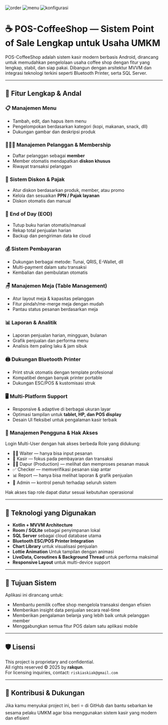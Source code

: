 ![order](https://github.com/user-attachments/assets/5063e67f-639b-4b29-8a75-072fce8dd7e4)
![menu](https://github.com/user-attachments/assets/bc68a829-9277-44bb-91df-5efb7ff174fa)
![konfigurasi](https://github.com/user-attachments/assets/9a16fd43-9ed2-4b7b-a94e-d599dd894a5a)



# ☕ POS-CoffeeShop — Sistem Point of Sale Lengkap untuk Usaha UMKM

POS-CoffeeShop adalah sistem kasir modern berbasis Android, dirancang untuk memudahkan pengelolaan usaha coffee shop dengan fitur yang lengkap, stabil, dan siap pakai. Dibangun dengan arsitektur MVVM dan integrasi teknologi terkini seperti Bluetooth Printer, serta SQL Server.

---

## 🚀 Fitur Lengkap & Andal

### 📋 Manajemen Menu
- Tambah, edit, dan hapus item menu
- Pengelompokan berdasarkan kategori (kopi, makanan, snack, dll)
- Dukungan gambar dan deskripsi produk

### 🧑‍🤝‍🧑 Manajemen Pelanggan & Membership
- Daftar pelanggan sebagai **member**
- Member otomatis mendapatkan **diskon khusus**
- Riwayat transaksi pelanggan

### 💸 Sistem Diskon & Pajak
- Atur diskon berdasarkan produk, member, atau promo
- Kelola dan sesuaikan **PPN / Pajak layanan**
- Diskon otomatis dan manual

### 📆 End of Day (EOD)
- Tutup buku harian otomatis/manual
- Rekap total penjualan harian
- Backup dan pengiriman data ke cloud

### 💰 Sistem Pembayaran
- Dukungan berbagai metode: Tunai, QRIS, E-Wallet, dll
- Multi-payment dalam satu transaksi
- Kembalian dan pembulatan otomatis

### 🪑 Manajemen Meja (Table Management)
- Atur layout meja & kapasitas pelanggan
- Fitur pindah/me-merge meja dengan mudah
- Pantau status pesanan berdasarkan meja

### 📊 Laporan & Analitik
- Laporan penjualan harian, mingguan, bulanan
- Grafik penjualan dan performa menu
- Analisis item paling laku & jam sibuk

### 🖨️ Dukungan Bluetooth Printer
- Print struk otomatis dengan template profesional
- Kompatibel dengan banyak printer portable
- Dukungan ESC/POS & kustomisasi struk

### 🖥️ Multi-Platform Support
- Responsive & adaptive di berbagai ukuran layar
- Optimasi tampilan untuk **tablet, HP, dan POS display**
- Desain UI fleksibel untuk pengalaman kasir terbaik

### 🔐 Manajemen Pengguna & Hak Akses
Login Multi-User dengan hak akses berbeda
Role yang didukung:

- 👨‍🍳 Waiter — hanya bisa input pesanan
- 🧾 Kasir — fokus pada pembayaran dan transaksi
- 🧑‍🍳 Dapur (Production) — melihat dan memproses pesanan masuk
- ✅ Checker — memverifikasi pesanan siap antar
- 📊 Report — hanya bisa melihat laporan & grafik penjualan
- 👑 Admin — kontrol penuh terhadap seluruh sistem

Hak akses tiap role dapat diatur sesuai kebutuhan operasional

---

## 🧠 Teknologi yang Digunakan

- **Kotlin + MVVM Architecture**
- **Room / SQLite** sebagai penyimpanan lokal
- **SQL Server** sebagai cloud database utama
- **Bluetooth ESC/POS Printer Integration**
- **Chart Library** untuk visualisasi penjualan
- **Lottie Animation** Untuk tampilan dengan animasi
- **LiveData, Coroutines & Background Thread** untuk performa maksimal
- **Responsive Layout** untuk multi-device support

---

## 🎯 Tujuan Sistem

Aplikasi ini dirancang untuk:
- Membantu pemilik coffee shop mengelola transaksi dengan efisien
- Memberikan insight data penjualan secara real-time
- Memberikan pengalaman belanja yang lebih baik untuk pelanggan member
- Menggabungkan semua fitur POS dalam satu aplikasi mobile

---

## 🛡️ Lisensi

This project is proprietary and confidential.  
All rights reserved © 2025 by **rakqun**.  
For licensing inquiries, contact: `riskiaskiak@gmail.com`

---

## 🌟 Kontribusi & Dukungan

Jika kamu menyukai project ini, beri ⭐ di GitHub dan bantu sebarkan ke sesama pelaku UMKM agar bisa menggunakan sistem kasir yang modern dan efisien!
